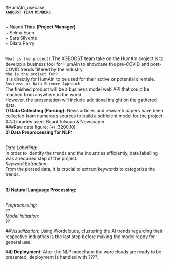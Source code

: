  #HumAIn_usecase
<br>**`XGBOOST TEAM MEMBERS`**


<br>~ Naomi Thiru **(Project Manager)**
<br>~ Selma Esen
<br>~ Sara Silvente
<br>~ Dilara Parry

<br>``What is the project?``
The XGBOOST team take on the HumAIn project is to develop a business tool for HumAIn to showcase the pre-COVID and post-COVID trends filtered by the industry. 
<br>``Who is the project for?``
<br>It is directly for HumAIn to be used for their active or potential clientele.
<br>``Business or Data Science Approach``
<br>The finished product will be a business model web API that could be reached from anywhere in the world.
<br>However, the presentation will include additional insight on the gathered data.
<br>**1) Data Collecting (Parsing):**
News articles and research papers have been collected from numerous sources to build a sufficient model for the project.
<br>###Libraries used: Beautifulsoup & Newspaper
<br>###Raw data figure: (+/-3200,10)
<br>**2) Data Preprocessing for NLP:**

<br>*Data Labelling:*
<br>In order to identify the trends and the industries efficiently, data labelling was a required step of the project. 
<br>*Keyword Extraction:*
<br>From the parsed data, it is crucial to extract keywords to categorize the trends.

<br>**3) Natural Language Processing:**

<br>*Preprocessing:*
<br>??
<br>*Model Initiation:*
<br>??

##*Visualization:*
Using Wordclouds, clustering the AI trends regarding their respective industries is the last step before making the model ready for general use.

#**4) Deployment:**
After the NLP model and the wordclouds are ready to be presented, deployment is handled with ????. 

